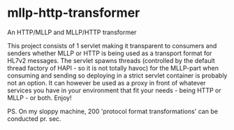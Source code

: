 # mllp-http-transformer
An HTTP/MLLP and MLLP/HTTP transformer

This project consists of 1 servlet making it transparent to consumers and senders whether MLLP or HTTP is being used as a transport format for HL7v2 messages. The servlet spawns threads (controlled by the default thread factory of HAPI - so it is not totally havoc) for the MLLP-part when consuming and sending so deploying in a strict servlet container is probably not an option. It can however be used as a proxy in front of whatever services you have in your environment that fit your needs - being HTTP or MLLP - or both. Enjoy!


PS. On my sloppy machine, 200 'protocol format transformations' can be conducted pr. sec.
